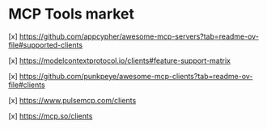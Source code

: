 # MCP Tools market

[x] https://github.com/appcypher/awesome-mcp-servers?tab=readme-ov-file#supported-clients

[x] https://modelcontextprotocol.io/clients#feature-support-matrix 

[x] https://github.com/punkpeye/awesome-mcp-clients?tab=readme-ov-file#clients

[x] https://www.pulsemcp.com/clients

[x] https://mcp.so/clients

